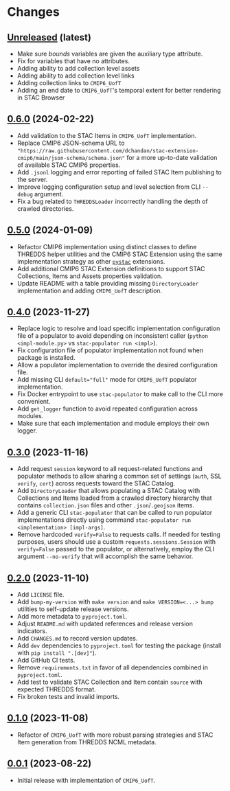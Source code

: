 # Changes

## [Unreleased](https://github.com/crim-ca/stac-populator) (latest)

<!-- insert list items of new changes here -->
* Make sure *bounds* variables are given the auxiliary type attribute. 
* Fix for variables that have no attributes.
* Adding ability to add collection level assets
* Adding ability to add collection level links
* Adding collection links to `CMIP6_UofT`
* Adding an end date to `CMIP6_UofT`'s temporal extent for better rendering in STAC Browser

## [0.6.0](https://github.com/crim-ca/stac-populator/tree/0.6.0) (2024-02-22)


* Add validation to the STAC Items in `CMIP6_UofT` implementation.
* Replace CMIP6 JSON-schema URL to
  `"https://raw.githubusercontent.com/dchandan/stac-extension-cmip6/main/json-schema/schema.json"`
  for a more up-to-date validation of available STAC CMIP6 properties.
* Add `.jsonl` logging and error reporting of failed STAC Item publishing to the server.
* Improve logging configuration setup and level selection from CLI `--debug` argument.
* Fix a bug related to `THREDDSLoader` incorrectly handling the depth of crawled directories.

## [0.5.0](https://github.com/crim-ca/stac-populator/tree/0.5.0) (2024-01-09)


* Refactor CMIP6 implementation using distinct classes to define THREDDS helper utilities and the CMIP6 STAC Extension
  using the same implementation strategy as other [`pystac`](https://github.com/stac-utils/pystac) extensions.
* Add additional CMIP6 STAC Extension definitions to support STAC Collections, Items and Assets properties validation.
* Update README with a table providing missing `DirectoryLoader` implementation and adding `CMIP6_UofT` description.

## [0.4.0](https://github.com/crim-ca/stac-populator/tree/0.4.0) (2023-11-27)


* Replace logic to resolve and load specific implementation configuration file of a populator to avoid depending on
  inconsistent caller (`python <impl-module.py>` vs `stac-populator run <impl>`).
* Fix configuration file of populator implementation not found when package is installed.
* Allow a populator implementation to override the desired configuration file.
* Add missing CLI `default="full"` mode for `CMIP6_UofT` populator implementation.
* Fix Docker entrypoint to use `stac-populator` to make call to the CLI more convenient.
* Add `get_logger` function to avoid repeated configuration across modules.
* Make sure that each implementation and module employs their own logger.

## [0.3.0](https://github.com/crim-ca/stac-populator/tree/0.3.0) (2023-11-16)


* Add request ``session`` keyword to all request-related functions and populator methods to allow sharing a common set
  of settings (`auth`, SSL `verify`, `cert`) across requests toward the STAC Catalog.
* Add `DirectoryLoader` that allows populating a STAC Catalog with Collections and Items loaded from a crawled directory
  hierarchy that contains `collection.json` files and other `.json`/`.geojson` items.
* Add a generic CLI `stac-populator` that can be called to run populator implementations directly
  using command `stac-populator run <implementation> [impl-args]`.
* Remove hardcoded `verify=False` to requests calls.
  If needed for testing purposes, users should use a custom `requests.sessions.Session` with `verify=False` passed to
  the populator, or alternatively, employ the CLI argument `--no-verify` that will accomplish the same behavior.

## [0.2.0](https://github.com/crim-ca/stac-populator/tree/0.2.0) (2023-11-10)


* Add `LICENSE` file.
* Add `bump-my-version` with `make version` and `make VERSION=<...> bump` utilities to self-update release versions.
* Add more metadata to `pyproject.toml`.
* Adjust `README.md` with updated references and release version indicators.
* Add `CHANGES.md` to record version updates.
* Add `dev` dependencies to `pyproject.toml` for testing the package (install with `pip install ".[dev]"`).
* Add GitHub CI tests.
* Remove `requirements.txt` in favor of all dependencies combined in `pyproject.toml`.
* Add test to validate STAC Collection and Item contain `source` with expected THREDDS format.
* Fix broken tests and invalid imports.

## [0.1.0](https://github.com/crim-ca/stac-populator/tree/0.1.0) (2023-11-08)


* Refactor of `CMIP6_UofT` with more robust parsing strategies and STAC Item generation from THREDDS NCML metadata.

## [0.0.1](https://github.com/crim-ca/stac-populator/tree/0.0.1) (2023-08-22)

* Initial release with implementation of `CMIP6_UofT`.

